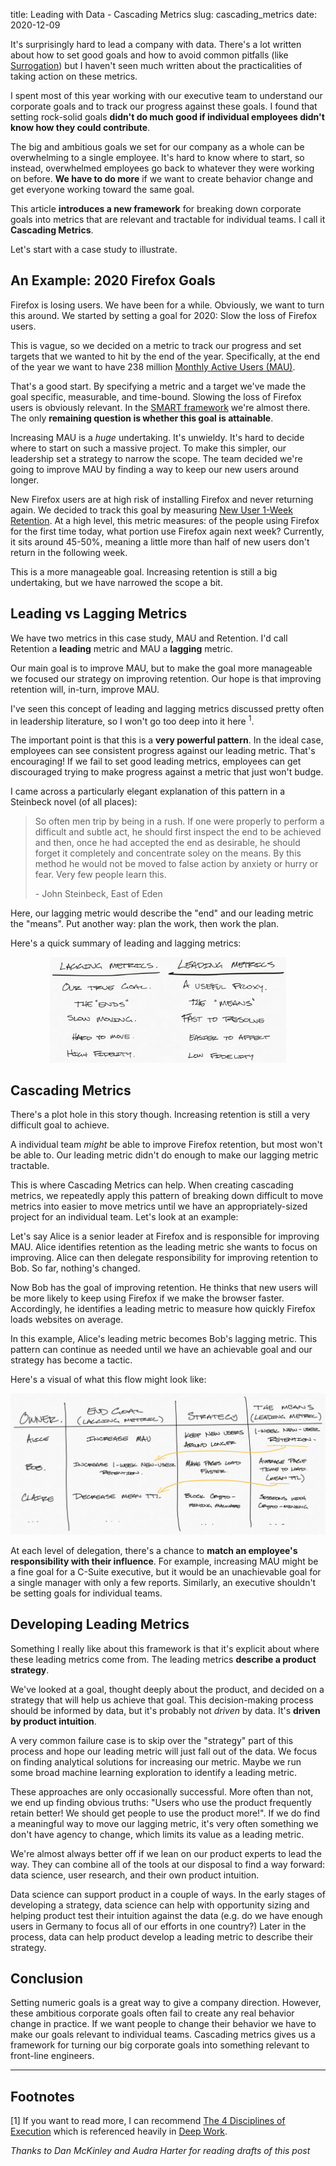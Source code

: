 title: Leading with Data - Cascading Metrics
slug: cascading_metrics
date: 2020-12-09

It's surprisingly hard to lead a company with data.
There's a lot written about how to set good goals
and how to avoid common pitfalls (like [Surrogation](/surrogation.html))
but I haven't seen much written about the practicalities
of taking action on these metrics.

I spent most of this year working with our executive team
to understand our corporate goals
and to track our progress against these goals.
I found that setting rock-solid goals **didn't do much good
if individual employees didn't know how they could contribute**.

The big and ambitious goals we set for our company as a whole
can be overwhelming to a single employee.
It's hard to know where to start,
so instead, overwhelmed employees
go back to whatever they were working on before.
**We have to do more** if we want to create behavior change
and get everyone working toward the same goal.

This article **introduces a new framework** for breaking down corporate goals
into metrics that are relevant and tractable for individual teams.
I call it **Cascading Metrics**.

Let's start with a case study to illustrate.

## An Example: 2020 Firefox Goals 

Firefox is losing users. We have been for a while.
Obviously, we want to turn this around.
We started by setting a goal for 2020:
Slow the loss of Firefox users.

This is vague,
so we decided on a metric to track our progress
and set targets that we wanted to hit by the end of the year.
Specifically, at the end of the year we want to have 238 million
[Monthly Active Users (MAU)](https://data.firefox.com/dashboard/user-activity).

That's a good start.
By specifying a metric and a target we've made the goal 
specific, measurable, and time-bound.
Slowing the loss of Firefox users is obviously relevant.
In the [SMART framework](https://en.wikipedia.org/wiki/SMART_criteria)
we're almost there.
The only **remaining question is whether this goal is attainable**.

Increasing MAU is a *huge* undertaking.
It's unwieldy.
It's hard to decide where to start on such a massive project.
To make this simpler, our leadership set a strategy to narrow the scope.
The team decided we're going to improve MAU
by finding a way to keep our new users around longer.

New Firefox users are at high risk of
installing Firefox and never returning again.
We decided to track this goal by measuring 
[New User 1-Week Retention](https://docs.telemetry.mozilla.org/cookbooks/retention.html).
At a high level, this metric measures:
of the people using Firefox for the first time today,
what portion use Firefox again next week?
Currently, it sits around 45-50%,
meaning a little more than half of new users don't return in the following week.

This is a more manageable goal.
Increasing retention is still a big undertaking,
but we have narrowed the scope a bit.

## Leading vs Lagging Metrics

We have two metrics in this case study, MAU and Retention.
I'd call Retention a **leading** metric
and MAU a **lagging** metric.

Our main goal is to improve MAU,
but to make the goal more manageable 
we focused our strategy on improving retention.
Our hope is that improving retention will, in-turn, improve MAU.

I've seen this concept of leading and lagging metrics
discussed pretty often in leadership literature,
so I won't go too deep into it here <sup>1</sup>.

The important point is that this is a **very powerful pattern**.
In the ideal case, 
employees can see consistent progress against our leading metric.
That's encouraging!
If we fail to set good leading metrics,
employees can get discouraged trying to make progress
against a metric that just won't budge.

I came across a particularly elegant explanation of this pattern in 
a Steinbeck novel (of all places):

<!-- 
> In human affairs of danger and delicacy 
> successful conclusion is sharply limited by hurry.
-->
> So often men trip by being in a rush.
> If one were properly to perform a difficult and subtle act,
> he should first inspect the end to be achieved and then,
> once he had accepted the end as desirable,
> he should forget it completely and concentrate soley on the means.
> By this method he would not be moved to false action
> by anxiety or hurry or fear.
> Very few people learn this.
> 
>   \- John Steinbeck, East of Eden
<!-- First paragraph of chapter 21 -->

Here, our lagging metric would describe the "end"
and our leading metric the "means".
Put another way: plan the work, then work the plan.

Here's a quick summary of leading and lagging metrics:

<center><img width="75%" src="/images/cascading_metrics_leadvlag.svg"></center>


## Cascading Metrics

There's a plot hole in this story though.
Increasing retention is still a very difficult goal to achieve.
<!--
This reminds me of [Milo](https://en.wikipedia.org/wiki/Milo_of_Croton)
who carried a calf on his back every day until he could lift a bull
4 years later!
The thing is, a 3 month calf already weights ~250#
-->
A individual team *might* be able to improve Firefox retention,
but most won't be able to.
Our leading metric didn't do enough to make our lagging metric tractable.

This is where Cascading Metrics can help.
When creating cascading metrics, we repeatedly apply this pattern of
breaking down difficult to move metrics into easier to move metrics
until we have an appropriately-sized project for an individual team.
Let's look at an example:

Let's say Alice is a senior leader at Firefox 
and is responsible for improving MAU.
Alice identifies retention as the leading metric she wants to focus on improving.
Alice can then delegate responsibility for improving retention to Bob.
So far, nothing's changed.

Now Bob has the goal of improving retention.
He thinks that new users will be more likely to keep using Firefox
if we make the browser faster.
Accordingly, he identifies a leading metric to measure
how quickly Firefox loads websites on average.


In this example, Alice's leading metric becomes Bob's lagging metric.
This pattern can continue as needed until we have an achievable goal
and our strategy has become a tactic.

Here's a visual of what this flow might look like:

<img src="/images/cascading_metrics_example.svg">


At each level of delegation,
there's a chance to **match an employee's responsibility with their influence**.
For example, increasing MAU might be a fine goal for a C-Suite executive,
but it would be an unachievable goal for a single manager with only a few reports.
Similarly, an executive shouldn't be setting goals for individual teams.

## Developing Leading Metrics

Something I really like about this framework is that
it's explicit about where these leading metrics come from.
The leading metrics **describe a product strategy**.

We've looked at a goal, thought deeply about the product,
and decided on a strategy that will help us achieve that goal.
This decision-making process should be informed by data,
but it's probably not *driven* by data.
It's **driven by product intuition**.

A very common failure case is to skip over the "strategy" part of this process
and hope our leading metric will just fall out of the data.
We focus on finding analytical solutions for increasing our metric.
Maybe we run some broad machine learning exploration to identify a leading metric.

These approaches are only occasionally successful.
More often than not, we end up finding obvious truths:
"Users who use the product frequently retain better!
We should get people to use the product more!".
If we do find a meaningful way to move our lagging metric,
it's very often something we don't have agency to change,
which limits its value as a leading metric.

We're almost always better off 
if we lean on our product experts to lead the way.
They can combine all of the tools at our disposal to find a way forward:
data science, user research, and their own product intuition.

Data science can support product in a couple of ways.
In the early stages of developing a strategy,
data science can help with opportunity sizing
and helping product test their intuition against the data
(e.g. do we have enough users in Germany
to focus all of our efforts in one country?)
Later in the process, data can help product
develop a leading metric to describe their strategy.


## Conclusion

Setting numeric goals is a great way to give a company direction.
However, these ambitious corporate goals often
fail to create any real behavior change in practice.
If we want people to change their behavior
we have to make our goals relevant to individual teams.
Cascading metrics gives us a framework for turning our big corporate goals
into something relevant to front-line engineers.

----

## Footnotes

[1] If you want to read more, I can recommend 
[The 4 Disciplines of Execution](https://www.amazon.com/Disciplines-Execution-Achieving-Wildly-Important/dp/1451627068/)
which is referenced heavily in 
[Deep Work](https://www.amazon.com/Deep-Work-Focused-Success-Distracted/dp/1455586692/).

*Thanks to Dan McKinley and Audra Harter for reading drafts of this post*
